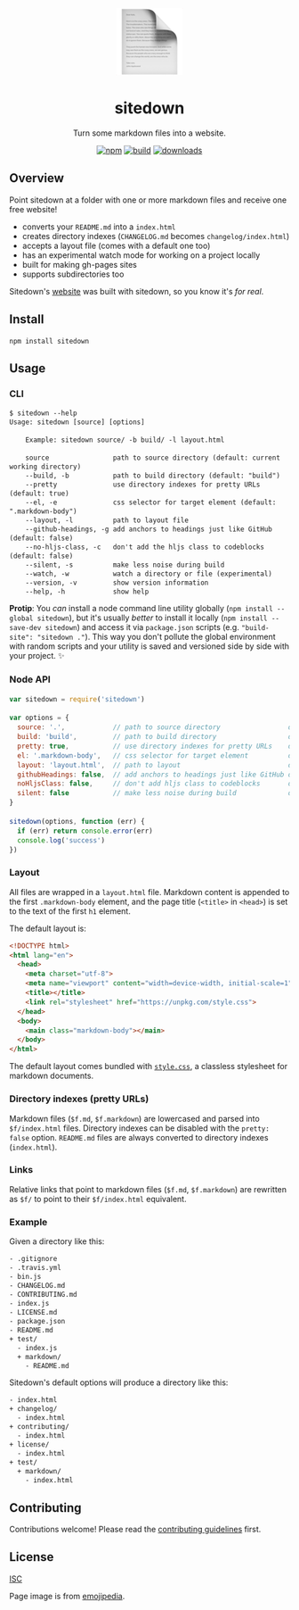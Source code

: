 <div class="hero" align="center">

<img src="./assets/page.png">

# sitedown

Turn some markdown files into a website.

[![npm][npm-image]][npm-url]
[![build][build-image]][build-url]
[![downloads][downloads-image]][npm-url]

[npm-image]: https://img.shields.io/npm/v/sitedown.svg
[npm-url]: https://www.npmjs.com/package/sitedown
[build-image]: https://github.com/ungoldman/sitedown/actions/workflows/tests.yml/badge.svg
[build-url]: https://github.com/ungoldman/sitedown/actions/workflows/tests.yml
[downloads-image]: https://img.shields.io/npm/dm/sitedown.svg

</div>

## Overview

Point sitedown at a folder with one or more markdown files and receive one free website!

- converts your `README.md` into a `index.html`
- creates directory indexes (`CHANGELOG.md` becomes `changelog/index.html`)
- accepts a layout file (comes with a default one too)
- has an experimental watch mode for working on a project locally
- built for making gh-pages sites
- supports subdirectories too

Sitedown's [website](https://ungoldman.github.io/sitedown) was built with sitedown, so you know it's *for real*.

## Install

```
npm install sitedown
```

## Usage

### CLI

```console
$ sitedown --help
Usage: sitedown [source] [options]

    Example: sitedown source/ -b build/ -l layout.html

    source                path to source directory (default: current working directory)
    --build, -b           path to build directory (default: "build")
    --pretty              use directory indexes for pretty URLs (default: true)
    --el, -e              css selector for target element (default: ".markdown-body")
    --layout, -l          path to layout file
    --github-headings, -g add anchors to headings just like GitHub (default: false)
    --no-hljs-class, -c   don't add the hljs class to codeblocks (default: false)
    --silent, -s          make less noise during build
    --watch, -w           watch a directory or file (experimental)
    --version, -v         show version information
    --help, -h            show help
```

**Protip**: You *can* install a node command line utility globally (`npm install --global sitedown`), but it's usually *better* to install it locally (`npm install --save-dev sitedown`) and access it via `package.json` scripts (e.g. `"build-site": "sitedown ."`). This way you don't pollute the global environment with random scripts and your utility is saved and versioned side by side with your project. :sparkles:

### Node API

```js
var sitedown = require('sitedown')

var options = {
  source: '.',            // path to source directory                 default: cwd
  build: 'build',         // path to build directory                  default: 'build' in cwd
  pretty: true,           // use directory indexes for pretty URLs    default: true
  el: '.markdown-body',   // css selector for target element          default: '.markdown-body'
  layout: 'layout.html',  // path to layout                           default: none
  githubHeadings: false,  // add anchors to headings just like GitHub default: false
  noHljsClass: false,     // don't add hljs class to codeblocks       default: false
  silent: false           // make less noise during build             default: false
}

sitedown(options, function (err) {
  if (err) return console.error(err)
  console.log('success')
})
```

### Layout

All files are wrapped in a `layout.html` file. Markdown content is appended to the first `.markdown-body` element, and the page title (`<title>` in `<head>`) is set to the text of the first `h1` element.

The default layout is:

```html
<!DOCTYPE html>
<html lang="en">
  <head>
    <meta charset="utf-8">
    <meta name="viewport" content="width=device-width, initial-scale=1">
    <title></title>
    <link rel="stylesheet" href="https://unpkg.com/style.css">
  </head>
  <body>
    <main class="markdown-body"></main>
  </body>
</html>
```

The default layout comes bundled with [`style.css`](https://css-pkg.github.io/style.css), a classless stylesheet for markdown documents.

### Directory indexes (pretty URLs)

Markdown files (`$f.md`, `$f.markdown`) are lowercased and parsed into `$f/index.html` files. Directory indexes can be disabled with the `pretty: false` option. `README.md` files are always converted to directory indexes (`index.html`).

### Links

Relative links that point to markdown files (`$f.md`, `$f.markdown`) are rewritten as `$f/` to point to their `$f/index.html` equivalent.

### Example

Given a directory like this:

```
- .gitignore
- .travis.yml
- bin.js
- CHANGELOG.md
- CONTRIBUTING.md
- index.js
- LICENSE.md
- package.json
- README.md
+ test/
  - index.js
  + markdown/
    - README.md
```

Sitedown's default options will produce a directory like this:

```
- index.html
+ changelog/
  - index.html
+ contributing/
  - index.html
+ license/
  - index.html
+ test/
  + markdown/
    - index.html
```

## Contributing

Contributions welcome! Please read the [contributing guidelines](CONTRIBUTING.md) first.

## License

[ISC](LICENSE.md)

Page image is from [emojipedia](https://emojipedia.org/page-facing-up/).
